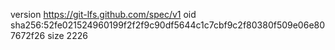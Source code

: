 version https://git-lfs.github.com/spec/v1
oid sha256:52fe021524960199f2f2f9c90df5644c1c7cbf9c2f80380f509e06e807672f26
size 2226
